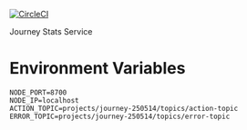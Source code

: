 [![CircleCI](https://circleci.com/gh/artemkv/journey-stats-service.svg?style=svg)](https://circleci.com/gh/artemkv/journey-stats-service)

Journey Stats Service

# Environment Variables

```
NODE_PORT=8700
NODE_IP=localhost
ACTION_TOPIC=projects/journey-250514/topics/action-topic
ERROR_TOPIC=projects/journey-250514/topics/error-topic
```
